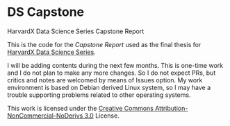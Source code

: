 # DS Capstone
HarvardX Data Science Series Capstone Report

This is the code for the _Capstone Report_ used as the final thesis for
 [HarvardX Data Science Series](https://courses.edx.org/courses/course-v1:HarvardX+PH125.9x+2T2018/course/).

I will be adding contents during the next few months.
This is one-time work and I do not plan to make any more changes.
So I do not expect PRs, but critics and notes are welcomed by means of Issues option.
My work environment is based on Debian derived Linux system, so I may have a trouble supporting problems related to 
other operating systems.

This work is licensed under the [Creative Commons Attribution-NonCommercial-NoDerivs 3.0](http://creativecommons.org/licenses/by-nc-nd/3.0/) License.
